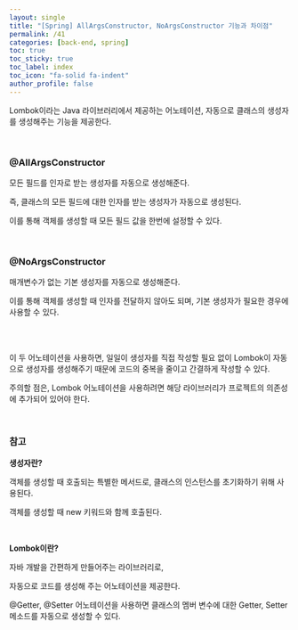 ```yaml
---
layout: single
title: "[Spring] AllArgsConstructor, NoArgsConstructor 기능과 차이점"
permalink: /41
categories: [back-end, spring]
toc: true
toc_sticky: true
toc_label: index
toc_icon: "fa-solid fa-indent"
author_profile: false
---
```


Lombok이라는 Java 라이브러리에서 제공하는 어노테이션, 자동으로 클래스의 생성자를 생성해주는 기능을 제공한다.

<br>

### @AllArgsConstructor

모든 필드를 인자로 받는 생성자를 자동으로 생성해준다.

즉, 클래스의 모든 필드에 대한 인자를 받는 생성자가 자동으로 생성된다.

이를 통해 객체를 생성할 때 모든 필드 값을 한번에 설정할 수 있다.

<br>

### @NoArgsConstructor

매개변수가 없는 기본 생성자를 자동으로 생성해준다.

이를 통해 객체를 생성할 때 인자를 전달하지 않아도 되며, 기본 생성자가 필요한 경우에 사용할 수 있다.

<br>

<br>

이 두 어노테이션을 사용하면, 일일이 생성자를 직접 작성할 필요 없이 Lombok이 자동으로 생성자를 생성해주기 때문에 코드의 중복을 줄이고 간결하게 작성할 수 있다.

주의할 점은, Lombok 어노테이션을 사용하려면 해당 라이브러리가 프로젝트의 의존성에 추가되어 있어야 한다.

<br>

### 참고

**생성자란?**

객체를 생성할 때 호출되는 특별한 메서드로, 클래스의 인스턴스를 초기화하기 위해 사용된다.

객체를 생성할 때  new 키워드와 함께 호출된다.

<br>

**Lombok이란?**

자바 개발을 간편하게 만들어주는 라이브러리로,

자동으로 코드를 생성해 주는 어노테이션을 제공한다.

@Getter, @Setter 어노테이션을 사용하면 클래스의 멤버 변수에 대한 Getter, Setter 메소드를 자동으로 생성할 수 있다.